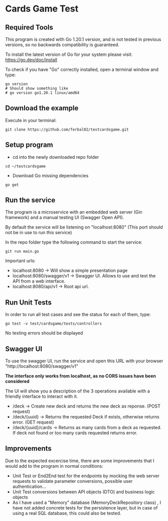# Cards Game Test

## Required Tools
This program is created with Go 1.20.1 version, and is not tested in previous versions, so no backwards compatibility is guaranteed.

To install the latest version of Go for your system please visit:
https://go.dev/doc/install

To check if you have "Go" correctly installed, open a terminal window and type:
```
go version
# Should show something like
# go version go1.20.1 linux/amd64
```

## Download the example

Execute in your terminal:
```
git clone https://github.com/ferbal02/testcardsgame.git
```

## Setup program

- cd into the newly downloaded repo folder
```
cd ~/testcardsgame
```
- Download Go missing dependencies
```
go get
```

## Run the service

The program is a microservice with an embedded web server (Gin framework) and a manual testing UI (Swagger Open API).

By default the service will be listening on "localhost:8080" (This port should not be in use to run this service)

In the repo folder type the following command to start the service:
```
git run main.go
```
Important urls:
- localhost:8080 -> Will show a simple presentation page
- localhost:8080/swagger/v1 -> Swagger UI. Allows to use and test the API from a web interface.
- localhost:8080/api/v1 -> Root api url.

## Run Unit Tests

In order to run all test cases and see the status for each of them, type:
```
go test -v test/cardsgame/tests/controllers
```
No testing errors should be displayed

## Swagger UI
To use the swagger UI, run the service and open this URL with your browser "http://localhost:8080/swagger/v1"

**The interface only works from localhost, as no CORS issues have been considered**

The UI will show you a description of the 3 operations available with a friendly interface to interact with it.
- /deck -> Create new deck  and returns the new deck as reponse. (POST request)
- /deck/{uuid} -> Returns the requested Deck if exists, otherwise returns error. (GET request)
- /deck/{uuid}/cards -> Returns as many cards from a deck as requested. If deck not found or too many cards requested returns error.

## Improvements
Due to the expected excercise time, there are some improvements that I would add to the program in normal conditions:
- Unit Test or End2End test for the endpoints by mocking the web server requests to validate parameter conversions, possible user authentication...
- Unit Test conversions between API objects (DTO) and business logic objects
- As I have used a "Memory" database (MemoryDeckRepository class) , I have not added concrete tests for the persistence layer, but
in case of using a real SQL database, this could also be tested.


